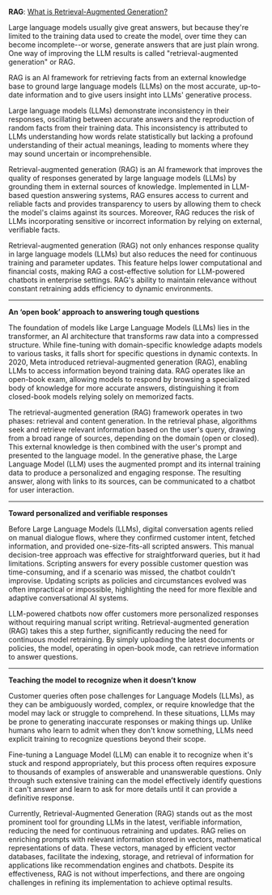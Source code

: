 **RAG**: [What is Retrieval-Augmented Generation?](https://research.ibm.com/blog/retrieval-augmented-generation-RAG?utm_medium=OSocial&utm_source=Youtube&utm_content=WAIWW&utm_id=YT-101-What-is-RAG&_gl=1*p6ef17*_ga*MTQwMzQ5NjMwMi4xNjkxNDE2MDc0*_ga_FYECCCS21D*MTY5MjcyMjgyNy40My4xLjE2OTI3MjMyMTcuMC4wLjA.)

Large language models usually give great answers, but because they're limited to the training data used to create the model, over time they can become incomplete--or worse, generate answers that are just plain wrong. 
One way of improving the LLM results is called "retrieval-augmented generation" or RAG.

RAG is an AI framework for retrieving facts from an external knowledge base to ground large language models (LLMs) on the most accurate, up-to-date information and to give users insight into LLMs' generative process.

Large language models (LLMs) demonstrate inconsistency in their responses, oscillating between accurate answers and the reproduction of random facts from their training data. This inconsistency is attributed to LLMs understanding how words relate statistically but lacking a profound understanding of their actual meanings, leading to moments where they may sound uncertain or incomprehensible.

Retrieval-augmented generation (RAG) is an AI framework that improves the quality of responses generated by large language models (LLMs) by grounding them in external sources of knowledge. Implemented in LLM-based question answering systems, RAG ensures access to current and reliable facts and provides transparency to users by allowing them to check the model's claims against its sources. Moreover, RAG reduces the risk of LLMs incorporating sensitive or incorrect information by relying on external, verifiable facts.

Retrieval-augmented generation (RAG) not only enhances response quality in large language models (LLMs) but also reduces the need for continuous training and parameter updates. This feature helps lower computational and financial costs, making RAG a cost-effective solution for LLM-powered chatbots in enterprise settings. RAG's ability to maintain relevance without constant retraining adds efficiency to dynamic environments.

---
**An ‘open book’ approach to answering tough questions**

The foundation of models like Large Language Models (LLMs) lies in the transformer, an AI architecture that transforms raw data into a compressed structure. While fine-tuning with domain-specific knowledge adapts models to various tasks, it falls short for specific questions in dynamic contexts. In 2020, Meta introduced retrieval-augmented generation (RAG), enabling LLMs to access information beyond training data. RAG operates like an open-book exam, allowing models to respond by browsing a specialized body of knowledge for more accurate answers, distinguishing it from closed-book models relying solely on memorized facts.

The retrieval-augmented generation (RAG) framework operates in two phases: retrieval and content generation. In the retrieval phase, algorithms seek and retrieve relevant information based on the user's query, drawing from a broad range of sources, depending on the domain (open or closed). This external knowledge is then combined with the user's prompt and presented to the language model. In the generative phase, the Large Language Model (LLM) uses the augmented prompt and its internal training data to produce a personalized and engaging response. The resulting answer, along with links to its sources, can be communicated to a chatbot for user interaction.

---

**Toward personalized and verifiable responses**

Before Large Language Models (LLMs), digital conversation agents relied on manual dialogue flows, where they confirmed customer intent, fetched information, and provided one-size-fits-all scripted answers. This manual decision-tree approach was effective for straightforward queries, but it had limitations. Scripting answers for every possible customer question was time-consuming, and if a scenario was missed, the chatbot couldn't improvise. Updating scripts as policies and circumstances evolved was often impractical or impossible, highlighting the need for more flexible and adaptive conversational AI systems.

LLM-powered chatbots now offer customers more personalized responses without requiring manual script writing. Retrieval-augmented generation (RAG) takes this a step further, significantly reducing the need for continuous model retraining. By simply uploading the latest documents or policies, the model, operating in open-book mode, can retrieve information to answer questions.

---
**Teaching the model to recognize when it doesn’t know**

Customer queries often pose challenges for Language Models (LLMs), as they can be ambiguously worded, complex, or require knowledge that the model may lack or struggle to comprehend. In these situations, LLMs may be prone to generating inaccurate responses or making things up. Unlike humans who learn to admit when they don't know something, LLMs need explicit training to recognize questions beyond their scope.

Fine-tuning a Language Model (LLM) can enable it to recognize when it's stuck and respond appropriately, but this process often requires exposure to thousands of examples of answerable and unanswerable questions. Only through such extensive training can the model effectively identify questions it can't answer and learn to ask for more details until it can provide a definitive response.

Currently, Retrieval-Augmented Generation (RAG) stands out as the most prominent tool for grounding LLMs in the latest, verifiable information, reducing the need for continuous retraining and updates. RAG relies on enriching prompts with relevant information stored in vectors, mathematical representations of data. These vectors, managed by efficient vector databases, facilitate the indexing, storage, and retrieval of information for applications like recommendation engines and chatbots. Despite its effectiveness, RAG is not without imperfections, and there are ongoing challenges in refining its implementation to achieve optimal results.


